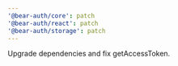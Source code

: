 ```yaml
---
'@bear-auth/core': patch
'@bear-auth/react': patch
'@bear-auth/storage': patch
---
```


Upgrade dependencies and fix getAccessToken.
